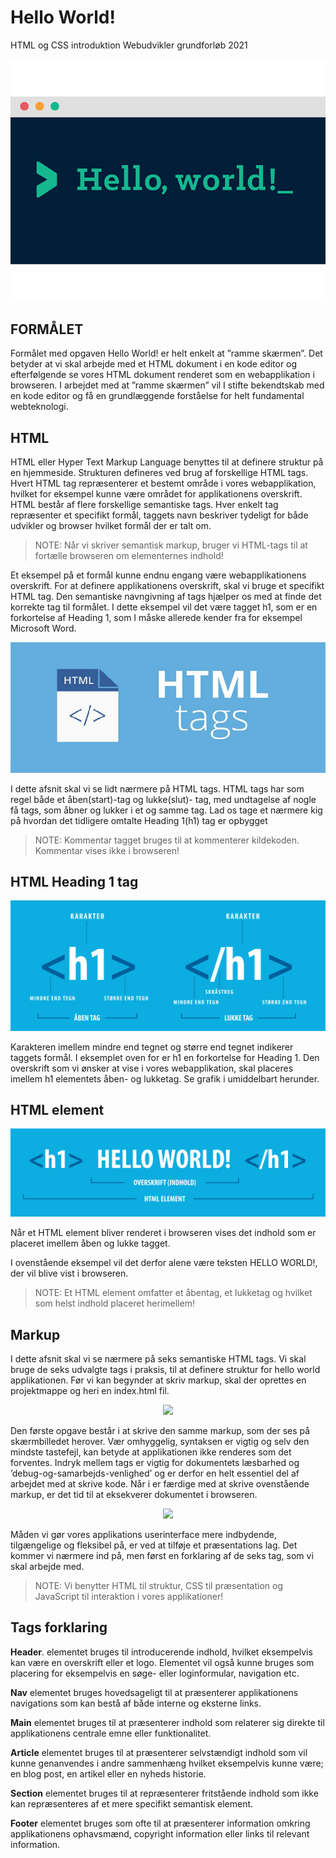 # Hello World!
HTML og CSS introduktion Webudvikler grundforløb 2021
<p align="center">
  <img src="https://github.com/rts-cmk-opgaver/HelloWorld/blob/main/Media/0_4ty0Adbdg4dsVBo3.png" /><br>
</p>

## FORMÅLET
Formålet med opgaven Hello World! er helt enkelt at ”ramme skærmen”. Det betyder at vi skal arbejde med et HTML dokument i en kode editor og efterfølgende se vores HTML dokument renderet som en webapplikation i browseren. I arbejdet med at ”ramme skærmen” vil I stifte bekendtskab med en kode editor og få en grundlæggende forståelse for helt fundamental webteknologi.

## HTML
HTML eller Hyper Text Markup Language benyttes til at definere struktur på en hjemmeside. Strukturen defineres ved brug af forskellige HTML tags. Hvert HTML tag repræsenterer et bestemt område i vores webapplikation, hvilket for eksempel kunne være området for applikationens overskrift. HTML består af flere forskellige semantiske tags. Hver enkelt tag repræsenter et specifikt formål, taggets navn beskriver tydeligt for både udvikler og browser hvilket formål der er talt om.

> NOTE: Når vi skriver semantisk markup, bruger vi HTML-tags til at fortælle browseren om elementernes indhold!

Et eksempel på et formål kunne endnu engang være webapplikationens overskrift. For at definere applikationens overskrift, skal vi bruge et specifikt HTML tag. Den semantiske navngivning af tags hjælper os med at finde det korrekte tag til formålet. I dette eksempel vil det være tagget h1, som er en forkortelse af Heading 1, som I måske allerede kender fra for eksempel Microsoft Word.

<p align="center">
  <img src="https://github.com/rts-cmk-opgaver/HelloWorld/blob/main/Media/HTMLTags.jpg" /><br>
</p>

I dette afsnit skal vi se lidt nærmere på HTML tags. HTML tags har som regel både et åben(start)-tag og lukke(slut)- tag, med undtagelse af nogle få tags, som åbner og lukker i et og samme tag. Lad os tage et nærmere kig på hvordan det tidligere omtalte Heading 1(h1) tag er opbygget

> NOTE: <!-- … --> Kommentar tagget bruges til at kommenterer kildekoden. Kommentar vises ikke i browseren!

## HTML Heading 1 tag

<p align="center">
  <img src="https://github.com/rts-cmk-opgaver/HelloWorld/blob/main/Media/Heading.jpg" /><br>
</p>

Karakteren imellem mindre end tegnet og større end tegnet indikerer taggets formål. I eksemplet oven for er h1 en forkortelse for Heading 1. Den overskrift som vi ønsker at vise i vores webapplikation, skal placeres imellem h1 elementets åben- og lukketag. Se grafik i umiddelbart herunder.

## HTML element

<p align="center">
  <img src="https://github.com/rts-cmk-opgaver/HelloWorld/blob/main/Media/HTMLElement.jpg" /><br>
</p>

Når et HTML element bliver renderet i browseren vises det indhold som er placeret imellem åben og lukke tagget.

I ovenstående eksempel vil det derfor alene være teksten HELLO WORLD!, der vil blive vist i browseren.

> NOTE: Et HTML element omfatter et åbentag, et lukketag og hvilket som helst indhold placeret herimellem!

## Markup

I dette afsnit skal vi se nærmere på seks semantiske HTML tags. Vi skal bruge de seks udvalgte tags i praksis, til at definere struktur for hello world applikationen. Før vi kan begynder at skriv markup, skal der oprettes en projektmappe og heri en index.html fil.

<p align="center">
  <img src="https://github.com/rts-cmk-opgaver/HelloWorld/blob/main/Media/sas.jpg" /><br>
</p>

Den første opgave består i at skrive den samme markup, som der
ses på skærmbilledet herover. Vær omhyggelig, syntaksen er vigtig og selv den mindste tastefejl, kan betyde at applikationen ikke
renderes som det forventes. Indryk mellem tags er vigtig for dokumentets læsbarhed og ’debug-og-samarbejds-venlighed’ og er derfor en helt essentiel del af arbejdet med at skrive kode. Når i er færdige med at skrive ovenstående markup, er det tid til at eksekverer dokumentet i browseren.

<p align="center">
  <img src="https://github.com/rts-cmk-opgaver/HelloWorld/blob/main/Media/sas.jpg" /><br>
</p>

Måden vi gør vores applikations userinterface mere indbydende, tilgængelige og fleksibel på, er ved at tilføje et præsentations lag. Det kommer vi nærmere ind på, men først en forklaring af de seks tag, som vi skal arbejde med.

> NOTE: Vi benytter HTML til struktur, CSS til præsentation og JavaScript til interaktion i vores applikationer!

## Tags forklaring

**Header**. 
elementet bruges til introducerende indhold, hvilket eksempelvis kan være en overskrift eller et logo. Elementet vil også kunne bruges som placering for eksempelvis en søge- eller loginformular, navigation etc.

**Nav** elementet bruges hovedsageligt til at præsenterer applikationens navigations som kan bestå af både interne og eksterne links.

**Main** elementet bruges til at præsenterer indhold som relaterer sig direkte til applikationens centrale emne eller funktionalitet.

**Article** elementet bruges til at præsenterer selvstændigt indhold som vil kunne genanvendes i andre sammenhæng hvilket eksempelvis kunne være; en blog post, en artikel eller en nyheds historie.

**Section** elementet bruges til at repræsenterer fritstående indhold som ikke kan repræsenteres af et mere specifikt semantisk element.

**Footer** elementet bruges som ofte til at præsenterer information omkring applikationens ophavsmænd, copyright information eller links til relevant information.
